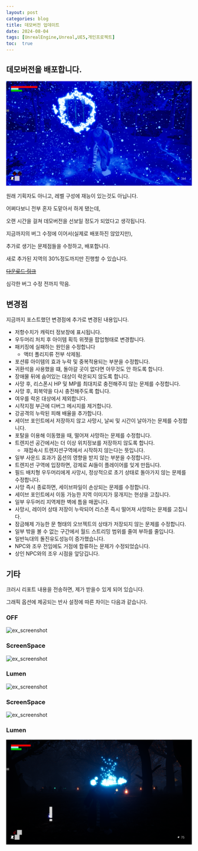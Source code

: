 ```yaml
---
layout: post
categories: blog
title: 데모버전 업데이트
date: 2024-08-04
tags: [UnrealEngine,Unreal,UE5,개인프로젝트]
toc:  true
---
```


## 데모버전을 배포합니다.

![ex_screenshot](/assets/images/unreal/myProject/24.08.04/screenshot.png)   

원래 기획자도 아니고, 레벨 구성에 재능이 있는것도 아닙니다.

어쩌다보니 전부 혼자 도맡아서 하게 됐는데,

오랜 시간을 걸쳐 데모버전을 선보일 정도가 되었다고 생각됩니다.

지금까지의 버그 수정에 이어서(실제로 배포하진 않았지만),

추가로 생기는 문제점들을 수정하고, 배포합니다.

새로 추가된 지역의 30%정도까지만 진행할 수 있습니다.

~~[다운로드 링크](https://drive.google.com/file/d/1oSBZjVfT9WdoP0QY6IwpeRXMQ_aQNnEN/view?usp=sharing)~~

심각한 버그 수정 전까지 막음.

## 변경점
지금까지 포스트했던 변경점에 추가로 변경된 내용입니다.

- 저항수치가 캐릭터 정보창에 표시됩니다.
- 우두머리 처치 후 아이템 획득 위젯을 팝업형태로 변경합니다.
- 패키징에 실패하는 원인을 수정합니다
  - 액터 폴리지류 전부 삭제됨.
- 포션류 아이템의 효과 누락 및 중복적용되는 부분을 수정합니다.
- 귀환석을 사용했을 떄, 돌아갈 곳이 없다면 아무것도 안 하도록 합니다.
- 장애물 뒤에 숨어있는 대상이 락온되지 않도록 합니다.
- 사망 후, 리스폰시 HP 및 MP를 최대치로 충전해주지 않는 문제를 수정합니다.
- 사망 후, 회복약을 다시 충전해주도록 합니다.
- 여우를 락온 대상에서 제외합니다.
- 시작지점 부근에 디버그 메시지를 제거합니다.
- 강공격의 누락된 피해 배율을 추가합니다.
- 세이브 포인트에서 저장하지 않고 사망시, 날씨 및 시간이 날아가는 문제를 수정합니다.
- 포탈을 이용해 이동했을 때, 떨어져 사망하는 문제를 수정합니다.
- 트렌지션 공간에서는 더 이상 위치정보를 저장하지 않도록 합니다.
  - 재접속시 트렌지션구역에서 시작하지 않는다는 뜻입니다.
- 일부 사운드 효과가 옵션의 영향을 받지 않는 부분을 수정합니다.
- 트렌지션 구역에 입장하면, 강제로 AI들이 플레이어를 잊게 만듭니다.
- 필드 배치형 우두머리에게 사망시, 정상적으로 초기 상태로 돌아가지 않는 문제를 수정합니다.
- 사망 즉시 종료하면, 세이브파일이 손상되는 문제를 수정합니다.
- 세이브 포인트에서 이동 가능한 지역 이미지가 뭉개지는 현상을 고칩니다.
- 일부 우두머리 지역제한 벽에 틈을 매꿉니다.
- 사망시, 레이어 상태 저장이 누락되어 리스폰 즉시 떨어져 사망하는 문제를 고칩니다.
- 잠금해제 가능한 문 형태의 오브젝트의 상태가 저장되지 않는 문제를 수정합니다.
- 일부 밖을 볼 수 없는 구간에서 월드 스트리밍 범위를 줄여 부하를 줄입니다.
- 일반늑대의 돌진유도성능이 증가했습니다.
- NPC와 조우 전임에도 거점에 합류하는 문제가 수정되었습니다.
- 상인 NPC와의 조우 시점을 앞당깁니다.


## 기타

크러시 리포트 내용을 전송하면, 제가 받을수 있게 되어 있습니다.

그래픽 옵션에 제공되는 반사 설정에 따른 차이는 다음과 같습니다.

### OFF
![ex_screenshot](/assets/images/unreal/myProject/24.08.04/off.png)   
### ScreenSpace
![ex_screenshot](/assets/images/unreal/myProject/24.08.04/ssr1.png)   
### Lumen
![ex_screenshot](/assets/images/unreal/myProject/24.08.04/lumen1.png)   






### ScreenSpace
![ex_screenshot](/assets/images/unreal/myProject/24.08.04/ssr2.png)   
### Lumen
![ex_screenshot](/assets/images/unreal/myProject/24.08.04/lumen2.png)   

